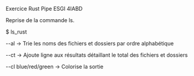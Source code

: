 Exercice Rust Pipe 
ESGI 4IABD

Reprise de la commande ls.

$ ls_rust
  
  --al -> Trie les noms des fichiers et dossiers par ordre alphabétique
  
  --ct -> Ajoute ligne aux résultats détaillant le total des fichiers et dossiers
  
  --cl blue/red/green -> Colorise la sortie
